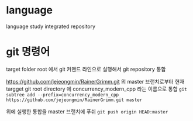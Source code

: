 # language
language study integrated repository


# git 명령어
target folder root 에서 git 커맨드 라인으로 실행해서 git repository 통합

https://github.com/jejeongmin/RainerGrimm.git 의 master 브랜치로부터 현재 targget git root directory 에 concurrency_modern_cpp 라는 이름으로 통합
`git subtree add --prefix=concurrency_modern_cpp https://github.com/jejeongmin/RainerGrimm.git master`

위에 실행한 통합을 master 브랜치에 푸쉬
`git push origin HEAD:master`
